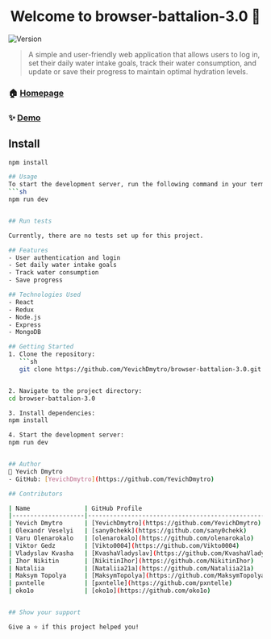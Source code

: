 <h1 align="center">Welcome to browser-battalion-3.0 👋</h1>
<p>
  <img alt="Version" src="https://img.shields.io/badge/version-0.0.0-blue.svg?cacheSeconds=2592000" />
</p>

> A simple and user-friendly web application that allows users to log in, set
> their daily water intake goals, track their water consumption, and update or
> save their progress to maintain optimal hydration levels.

### 🏠 [Homepage](https://browser-battalion-3-0-dev-git-staging-yevichdmytros-projects.vercel.app/welcome)

### ✨ [Demo](https://browser-battalion-3-0-dev-git-staging-yevichdmytros-projects.vercel.app/welcome)

## Install

````sh
npm install

## Usage
To start the development server, run the following command in your terminal:
```sh
npm run dev


## Run tests

Currently, there are no tests set up for this project.

## Features
- User authentication and login
- Set daily water intake goals
- Track water consumption
- Save progress

## Technologies Used
- React
- Redux
- Node.js
- Express
- MongoDB

## Getting Started
1. Clone the repository:
   ```sh
   git clone https://github.com/YevichDmytro/browser-battalion-3.0.git


2. Navigate to the project directory:
cd browser-battalion-3.0

3. Install dependencies:
npm install

4. Start the development server:
npm run dev


## Author
👤 Yevich Dmytro
- GitHub: [YevichDmytro](https://github.com/YevichDmytro)

## Contributors

| Name               | GitHub Profile                                      | Role/Contribution           |
|--------------------|-----------------------------------------------------|-----------------------------|
| Yevich Dmytro      | [YevichDmytro](https://github.com/YevichDmytro)   | Team Lead                   |
| Olexandr Veselyi   | [sany0chekk](https://github.com/sany0chekk)        | Scrum Master                |
| Varu Olenarokalo   | [olenarokalo](https://github.com/olenarokalo)      | Backend Developer           |
| Viktor Gedz        | [Vikto0004](https://github.com/Vikto0004)          | Frontend Developer          |
| Vladyslav Kvasha   | [KvashaVladyslav](https://github.com/KvashaVladyslav) | Frontend Developer          |
| Ihor Nikitin       | [NikitinIhor](https://github.com/NikitinIhor)      | Frontend Developer          |
| Nataliia           | [Nataliia21a](https://github.com/Nataliia21a)      | Frontend Developer          |
| Maksym Topolya     | [MaksymTopolya](https://github.com/MaksymTopolya)  | Frontend Developer          |
| pxntelle           | [pxntelle](https://github.com/pxntelle)            | Frontend Developer          |
| oko1o              | [oko1o](https://github.com/oko1o)                  | Frontend Developer          |


## Show your support

Give a ⭐️ if this project helped you!

````
